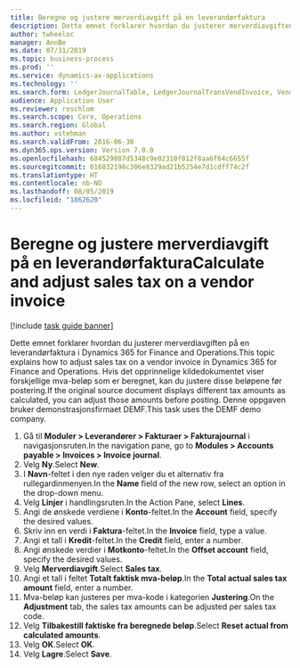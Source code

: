 ```yaml
---
title: Beregne og justere merverdiavgift på en leverandørfaktura
description: Dette emnet forklarer hvordan du justerer merverdiavgiften på en leverandørfaktura i Dynamics 365 for Finance and Operations.
author: twheeloc
manager: AnnBe
ms.date: 07/31/2019
ms.topic: business-process
ms.prod: ''
ms.service: dynamics-ax-applications
ms.technology: ''
ms.search.form: LedgerJournalTable, LedgerJournalTransVendInvoice, VendTableLookup, TaxTmpWorkTrans
audience: Application User
ms.reviewer: roschlom
ms.search.scope: Core, Operations
ms.search.region: Global
ms.author: vstehman
ms.search.validFrom: 2016-06-30
ms.dyn365.ops.version: Version 7.0.0
ms.openlocfilehash: 684529087d5348c9e02310f812f8aa6f64c6655f
ms.sourcegitcommit: 016832198c306e8329ad21b5254e7d1cdff74c2f
ms.translationtype: HT
ms.contentlocale: nb-NO
ms.lasthandoff: 08/05/2019
ms.locfileid: "1862620"
---
```

# <a name="calculate-and-adjust-sales-tax-on-a-vendor-invoice"></a><span data-ttu-id="d88a9-103">Beregne og justere merverdiavgift på en leverandørfaktura</span><span class="sxs-lookup"><span data-stu-id="d88a9-103">Calculate and adjust sales tax on a vendor invoice</span></span>

[!include [task guide banner](../../includes/task-guide-banner.md)]

<span data-ttu-id="d88a9-104">Dette emnet forklarer hvordan du justerer merverdiavgiften på en leverandørfaktura i Dynamics 365 for Finance and Operations.</span><span class="sxs-lookup"><span data-stu-id="d88a9-104">This topic explains how to adjust sales tax on a vendor invoice in Dynamics 365 for Finance and Operations.</span></span> <span data-ttu-id="d88a9-105">Hvis det opprinnelige kildedokumentet viser forskjellige mva-beløp som er beregnet, kan du justere disse beløpene før postering.</span><span class="sxs-lookup"><span data-stu-id="d88a9-105">If the original source document displays different tax amounts as calculated, you can adjust those amounts before posting.</span></span> <span data-ttu-id="d88a9-106">Denne oppgaven bruker demonstrasjonsfirmaet DEMF.</span><span class="sxs-lookup"><span data-stu-id="d88a9-106">This task uses the DEMF demo company.</span></span>

1. <span data-ttu-id="d88a9-107">Gå til **Moduler > Leverandører > Fakturaer > Fakturajournal** i navigasjonsruten.</span><span class="sxs-lookup"><span data-stu-id="d88a9-107">In the navigation pane, go to **Modules > Accounts payable > Invoices > Invoice journal**.</span></span>
2. <span data-ttu-id="d88a9-108">Velg **Ny**.</span><span class="sxs-lookup"><span data-stu-id="d88a9-108">Select **New**.</span></span>
3. <span data-ttu-id="d88a9-109">I **Navn**-feltet i den nye raden velger du et alternativ fra rullegardinmenyen.</span><span class="sxs-lookup"><span data-stu-id="d88a9-109">In the **Name** field of the new row, select an option in the drop-down menu.</span></span>
4. <span data-ttu-id="d88a9-110">Velg **Linjer** i handlingsruten.</span><span class="sxs-lookup"><span data-stu-id="d88a9-110">In the Action Pane, select **Lines**.</span></span>
5. <span data-ttu-id="d88a9-111">Angi de ønskede verdiene i **Konto**-feltet.</span><span class="sxs-lookup"><span data-stu-id="d88a9-111">In the **Account** field, specify the desired values.</span></span>
6. <span data-ttu-id="d88a9-112">Skriv inn en verdi i **Faktura**-feltet.</span><span class="sxs-lookup"><span data-stu-id="d88a9-112">In the **Invoice** field, type a value.</span></span>
7. <span data-ttu-id="d88a9-113">Angi et tall i **Kredit**-feltet.</span><span class="sxs-lookup"><span data-stu-id="d88a9-113">In the **Credit** field, enter a number.</span></span>
8. <span data-ttu-id="d88a9-114">Angi ønskede verdier i **Motkonto**-feltet.</span><span class="sxs-lookup"><span data-stu-id="d88a9-114">In the **Offset account** field, specify the desired values.</span></span>
9. <span data-ttu-id="d88a9-115">Velg **Merverdiavgift**.</span><span class="sxs-lookup"><span data-stu-id="d88a9-115">Select **Sales tax**.</span></span>
10. <span data-ttu-id="d88a9-116">Angi et tall i feltet **Totalt faktisk mva-beløp**.</span><span class="sxs-lookup"><span data-stu-id="d88a9-116">In the **Total actual sales tax amount** field, enter a number.</span></span>
11. <span data-ttu-id="d88a9-117">Mva-beløp kan justeres per mva-kode i kategorien **Justering**.</span><span class="sxs-lookup"><span data-stu-id="d88a9-117">On the **Adjustment** tab, the sales tax amounts can be adjusted per sales tax code.</span></span>
12. <span data-ttu-id="d88a9-118">Velg **Tilbakestill faktiske fra beregnede beløp**.</span><span class="sxs-lookup"><span data-stu-id="d88a9-118">Select **Reset actual from calculated amounts**.</span></span>
13. <span data-ttu-id="d88a9-119">Velg **OK**.</span><span class="sxs-lookup"><span data-stu-id="d88a9-119">Select **OK**.</span></span>
14. <span data-ttu-id="d88a9-120">Velg **Lagre**.</span><span class="sxs-lookup"><span data-stu-id="d88a9-120">Select **Save**.</span></span>

